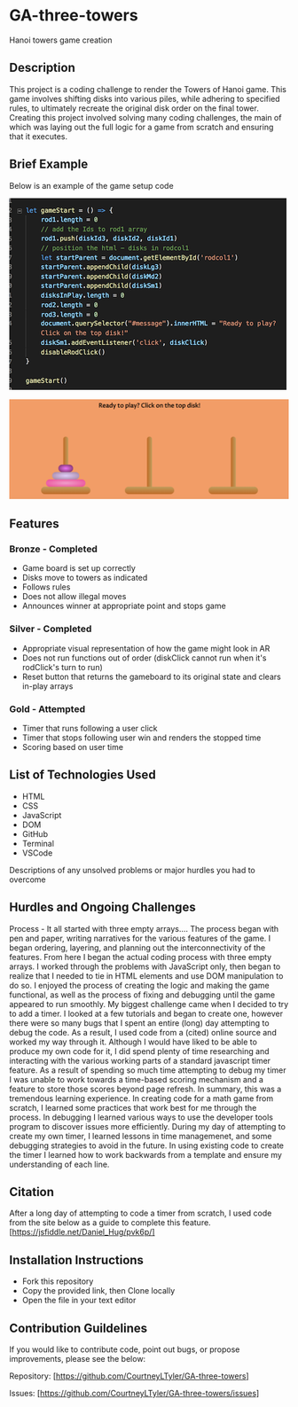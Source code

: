 # GA-three-towers
Hanoi towers game creation

## Description
This project is a coding challenge to render the Towers of Hanoi game.  This game involves shifting disks into various piles, while adhering to specified rules, to ultimately recreate the original disk order on the final tower.
Creating this project involved solving many coding challenges, the main of which was laying out the full logic for a game from scratch and ensuring that it executes.
## Brief Example
Below is an example of the game setup code


![snippet of gameboard setup code](codesnipsmall.png?raw=true)

![snippet of rendered gameboard](rendersnipsmall.png?raw=true)
## Features
### Bronze - Completed
* Game board is set up correctly
* Disks move to towers as indicated
* Follows rules
* Does not allow illegal moves
* Announces winner at appropriate point and stops game

### Silver - Completed
* Appropriate visual representation of how the game might look in AR
* Does not run functions out of order (diskClick cannot run when it's rodClick's turn to run)
* Reset button that returns the gameboard to its original state and clears in-play arrays
### Gold - Attempted
* Timer that runs following a user click
* Timer that stops following user win and renders the stopped time
* Scoring based on user time

## List of Technologies Used
* HTML
* CSS
* JavaScript
* DOM
* GitHub
* Terminal
* VSCode


Descriptions of any unsolved problems or major hurdles you had to overcome

## Hurdles and Ongoing Challenges

Process - It all started with three empty arrays....
The process began with pen and paper, writing narratives for the various features of the game.  I began ordering, layering, and planning out the interconnectivity of the features.  From here I began the actual coding process with three empty arrays.  I worked through the problems with JavaScript only, then began to realize that I needed to tie in HTML elements and use DOM manipulation to do so.  I enjoyed the process of creating the logic and making the game functional, as well as the process of fixing and debugging until the game appeared to run smoothly.  My biggest challenge came when I decided to try to add a timer.  I looked at a few tutorials and began to create one, however there were so many bugs that I spent an entire (long) day attempting to debug the code.  As a result, I used code from a (cited) online source and worked my way through it.  Although I would have liked to be able to produce my own code for it, I did spend plenty of time researching and interacting with the various working parts of a standard javascript timer feature.  As a result of spending so much time attempting to debug my timer I was unable to work towards a time-based scoring mechanism and a feature to store those scores beyond page refresh.  In summary, this was a tremendous learning experience.  In creating code for a math game from scratch, I learned some practices that work best for me through the process.  In debugging I learned various ways to use the developer tools program to discover issues more efficiently.  During my day of attempting to create my own timer, I learned lessons in time managemenet, and some debugging strategies to avoid in the future.  In using existing code to create the timer I learned how to work backwards from a template and ensure my understanding of each line.  

## Citation
After a long day of attempting to code a timer from scratch, I used code from the site below as a guide to complete this feature.
[https://jsfiddle.net/Daniel_Hug/pvk6p/]
## Installation Instructions
* Fork this repository
* Copy the provided link, then Clone locally
* Open the file in your text editor
## Contribution Guildelines
If you would like to contribute code, point out bugs, or propose improvements, please see the below:

Repository: [https://github.com/CourtneyLTyler/GA-three-towers]

Issues: [https://github.com/CourtneyLTyler/GA-three-towers/issues]